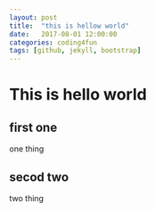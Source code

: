 ```yaml
---
layout: post
title:  "this is hellow world"
date:   2017-08-01 12:00:00
categories: coding4fun
tags: [github, jekyll, bootstrap]
---
```


# This is hello world

##  first one
one thing 

##  secod two

two thing